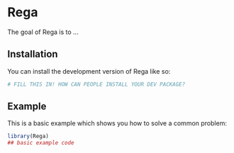 
# Rega

<!-- badges: start -->
<!-- badges: end -->

The goal of Rega is to ...

## Installation

You can install the development version of Rega like so:

``` r
# FILL THIS IN! HOW CAN PEOPLE INSTALL YOUR DEV PACKAGE?
```

## Example

This is a basic example which shows you how to solve a common problem:

``` r
library(Rega)
## basic example code
```

